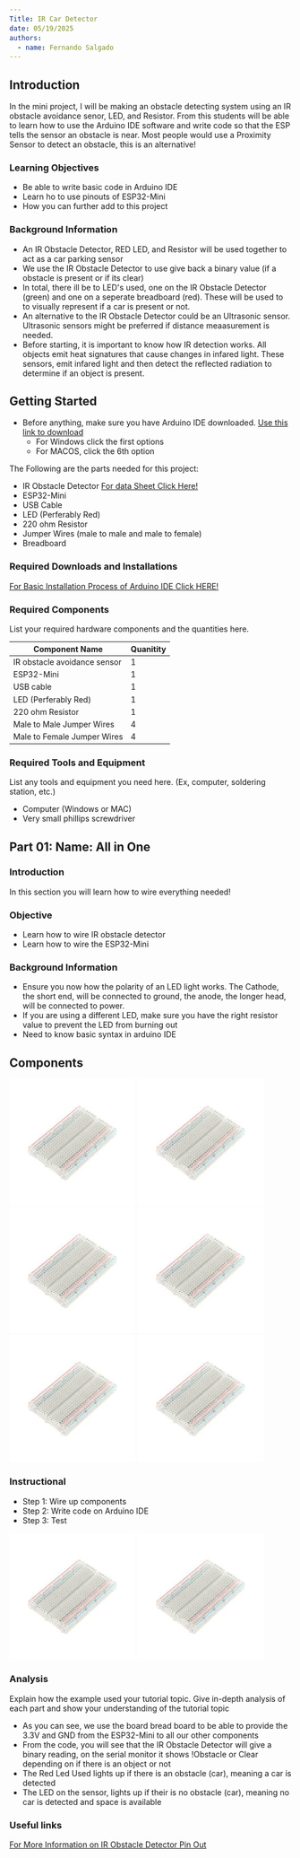```yaml
---
Title: IR Car Detector
date: 05/19/2025
authors:
  - name: Fernando Salgado
---
```



## Introduction

In the mini project, I will be making an obstacle detecting system using an IR obstacle avoidance senor, LED, and Resistor. From this students will be able to learn how to use the Arduino IDE software and write code so that the ESP tells the sensor an obstacle is near. Most people would use a Proximity Sensor to detect an obstacle, this is an alternative!


### Learning Objectives

- Be able to write basic code in Arduino IDE
- Learn ho to use pinouts of ESP32-Mini
- How you can further add to this project

### Background Information

- An IR Obstacle Detector, RED LED, and Resistor will be used together to act as a car parking sensor
- We use the IR Obstacle Detector to use give back a binary value (if a obstacle is present or if its clear)
- In total, there ill be to LED's used, one on the IR Obstacle Detector (green) and one on a seperate breadboard (red). These will be used to to visually represent if a car is present or not.
- An alternative to the IR Obstacle Detector could be an Ultrasonic sensor. Ultrasonic sensors might be preferred if distance meaasurement is needed.
- Before starting, it is important to know how IR detection works. All objects emit heat signatures that cause changes in infared light. These sensors, emit infared light and then detect the reflected radiation to determine if an object is present.

## Getting Started


- Before anything, make sure you have Arduino IDE downloaded. [Use this link to download](https://www.arduino.cc/en/software/)
  -  For Windows click the first options
  -  For MACOS, click the 6th option

The Following are the parts needed for this project:
- IR Obstacle Detector   [For data Sheet Click Here!](https://www.handsontec.com/dataspecs/sensor/IR%20Obstacle%20Detector.pdf)
- ESP32-Mini
- USB Cable
- LED (Perferably Red)
- 220 ohm Resistor
- Jumper Wires (male to male and male to female)
- Breadboard


### Required Downloads and Installations

[For Basic Installation Process of Arduino IDE Click HERE!](https://www.youtube.com/watch?v=ADn67BYMdH0)

### Required Components

List your required hardware components and the quantities here.

| Component Name | Quanitity |
| -------------- | --------- |
|       IR obstacle avoidance sensor         |       1    |
|      ESP32-Mini       |     1      |
|        USB cable        |    1       |
|        LED (Perferably Red)        |    1       |
|       220 ohm Resistor         |      1     |
|       Male to Male Jumper Wires         |    4       |
|        Male to Female Jumper Wires        |   4        |

### Required Tools and Equipment

List any tools and equipment you need here.
(Ex, computer, soldering station, etc.)
- Computer (Windows or MAC)
- Very small phillips screwdriver

## Part 01: Name: All in One

### Introduction

In this section you will learn how to wire everything needed!

### Objective

- Learn how to wire IR obstacle detector
- Learn how to wire the ESP32-Mini

### Background Information


- Ensure you now how the polarity of an LED light works. The Cathode, the short end, will be connected to ground, the anode, the longer head, will be connected to power.
- If you are using a different LED, make sure you have the right resistor value to prevent the LED from burning out
- Need to know basic syntax in arduino IDE
## Components


![IR Obstacle Detector](content/tutorials/misc_images/Breadboard.jpg)
![ESP32 Mini](content/tutorials/misc_images/Breadboard.jpg)
![Jumper Wires](content/tutorials/misc_images/Breadboard.jpg)
![LED](content/tutorials/misc_images/Breadboard.jpg)
![Resistor](content/tutorials/misc_images/Breadboard.jpg)
![Bread Board](content/tutorials/misc_images/Breadboard.jpg)


### Instructional

- Step 1: Wire up components
- Step 2: Write code on Arduino IDE
- Step 3: Test

![Image of Everything Wired Up](content/tutorials/misc_images/Breadboard.jpg)
![Screenshot of Arduino Code Used](content/tutorials/misc_images/Breadboard.jpg)


### Analysis

Explain how the example used your tutorial topic. Give in-depth analysis of each part and show your understanding of the tutorial topic
- As you can see, we use the board bread board to be able to provide the 3.3V and GND from the ESP32-Mini to all our other components
- From the code, you will see that the IR Obstacle Detector will give a binary reading, on the serial monitor it shows !Obstacle or Clear depending on if there is an object or not
- The Red Led Used lights up if there is an obstacle (car), meaning a car is detected
- The LED on the sensor, lights up if their is no obstacle (car), meaning no car is detected and space is available

### Useful links

[For More Information on IR Obstacle Detector Pin Out](https://www.handsontec.com/dataspecs/sensor/IR%20Obstacle%20Detector.pdf)
